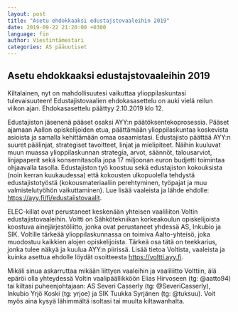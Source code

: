 ```yaml
---
layout: post
title: "Asetu ehdokkaaksi edustajstovaaleihin 2019"
date: 2019-09-22 21:20:00 +0300
language: fin
author: Viestintämestari
categories: AS pääuutiset
---
```

## Asetu ehdokkaaksi edustajstovaaleihin 2019

Kiltalainen, nyt on mahdollisuutesi vaikuttaa ylioppilaskuntasi tulevaisuuteen! Edustajistovaalien ehdokasasettelu on auki vielä reilun viikon ajan. Ehdokasasettelu päättyy 2.10.2019 klo 12.

Edustajiston jäsenenä pääset osaksi AYY:n päätöksentekoprosessia. Pääset ajamaan Aallon opiskelijoiden etua, päättämään ylioppilaskuntaa koskevista asioista ja samalla kehittämään omaa osaamistasi. Edustajisto päättää AYY:n suuret päälinjat, strategiset tavoitteet, linjat ja mielipiteet. Näihin kuuluvat muun muassa ylioppilaskunnan strategia, arvot, säännöt, talousarviot, linjapaperit sekä konsernitasolla jopa 17 miljoonan euron budjetti toimintaa ohjaavalla tasolla. Edustajiston työ koostuu sekä edustajiston kokouksista (noin kerran kuukaudessa) että kokousten ulkopuolella tehdystä edustajistotyöstä (kokousmateriaaliin perehtyminen, työpajat ja muu valmistelutyöhön vaikuttaminen). Lue lisää vaaleista ja lähde ehdolle: <https://ayy.fi/fi/edustajistovaalit>.

ELEC-killat ovat perustaneet keskenään yhteisen vaaliliiton Voltin edustajistovaaleihin. Voltti on Sähkötekniikan korkeakoulun opiskelijoista koostuva ainejärjestöliitto, jonka ovat perustaneet yhdessä AS, Inkubio ja SIK. Voltille tärkeää ylioppilaskunnassa on toimiva Aalto-yhteisö, joka muodostuu kaikkien alojen opiskelijoista. Tärkeä osa tätä on teekkarius, jonka tulee näkyä ja kuulua AYY:n piirissä. Lisää tietoa Voltista, vaaleista ja kuinka asettua ehdolle löydät osoitteesta <https://voltti.ayy.fi>.

Mikäli sinua askarruttaa mikään liittyen vaaleihin ja vaaliliitto Volttiin, älä epäröi olla yhteydessä Voltin vaalipäällikköön Elias Hirvoseen (tg: @aatto94) tai kiltasi puheenjohtajaan: AS Severi Casserly (tg: @SeveriCasserly), Inkubio Yrjö Koski (tg: yrjoe) ja SIK Tuukka Syrjänen (tg: @tuksuu). Voit myös aina kysyä lähimmältä isoltasi tai muulta kiltawanhalta.
